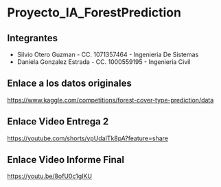 # Proyecto_IA_ForestPrediction

## Integrantes

- Silvio Otero Guzman - CC. 1071357464 - Ingenieria De Sistemas  
- Daniela Gonzalez Estrada - CC. 1000559195 - Ingenieria Civil
 
 
 ## Enlace a los datos originales 
 
 https://www.kaggle.com/competitions/forest-cover-type-prediction/data

## Enlace Video Entrega 2

https://youtube.com/shorts/ypUdaITk8pA?feature=share

## Enlace Video Informe Final

https://youtu.be/8ofU0c1gIKU
